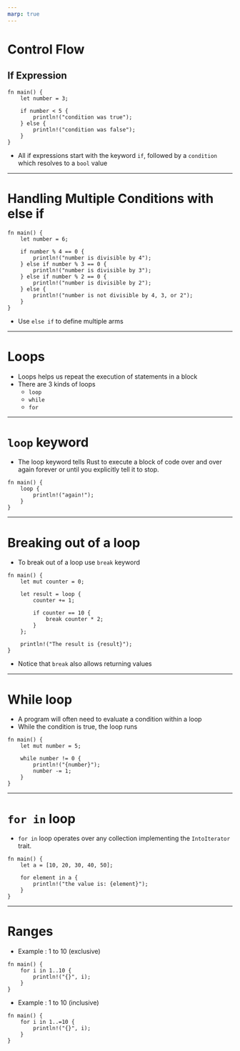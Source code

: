 ```yaml
---
marp: true
---
```


# Control Flow

## If Expression

```
fn main() {
    let number = 3;

    if number < 5 {
        println!("condition was true");
    } else {
        println!("condition was false");
    }
}
```
- All if expressions start with the keyword `if`, followed by a `condition` which resolves to a `bool` value

---

# Handling Multiple Conditions with else if

```
fn main() {
    let number = 6;

    if number % 4 == 0 {
        println!("number is divisible by 4");
    } else if number % 3 == 0 {
        println!("number is divisible by 3");
    } else if number % 2 == 0 {
        println!("number is divisible by 2");
    } else {
        println!("number is not divisible by 4, 3, or 2");
    }
}
```

- Use `else if` to define multiple arms

---

# Loops

- Loops helps us repeat the execution of statements in a block
- There are 3 kinds of loops
    - `loop`
    - `while`
    - `for`

---

# `loop` keyword

- The loop keyword tells Rust to execute a block of code over and over again forever or until you explicitly tell it to stop.

```
fn main() {
    loop {
        println!("again!");
    }
}
```
---

# Breaking out of a loop

- To break out of a loop use `break` keyword
```
fn main() {
    let mut counter = 0;

    let result = loop {
        counter += 1;

        if counter == 10 {
            break counter * 2;
        }
    };

    println!("The result is {result}");
}
```
- Notice that `break` also allows returning values

---

# While loop

- A program will often need to evaluate a condition within a loop
- While the condition is true, the loop runs

```
fn main() {
    let mut number = 5;

    while number != 0 {
        println!("{number}");
        number -= 1;
    }
}
```

---

# `for in` loop

- `for in` loop operates over any collection implementing the `IntoIterator` trait.
```
fn main() {
    let a = [10, 20, 30, 40, 50];

    for element in a {
        println!("the value is: {element}");
    }
}
```

---

# Ranges

- Example : 1 to 10 (exclusive)
```
fn main() {
    for i in 1..10 {
        println!("{}", i);
    }
}
```
- Example : 1 to 10 (inclusive)
```
fn main() {
    for i in 1..=10 {
        println!("{}", i);
    }
}
```